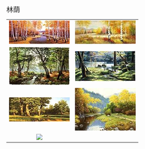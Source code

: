 <font size="4">林荫</font>
 <table>
     <tr>
         <td>
             <a href="1">
                 <center>
                     <img maxwidth="150" maxheight="150" src="1\Thumbnails\Thumbnail.Jpeg" />
                 </center>
             </a>
         </td>
         <td>
             <a href="2">
                 <center>
                     <img maxwidth="150" maxheight="150" src="2\Thumbnails\Thumbnail.Jpeg" />
                 </center>
             </a>
         </td>
     </tr>
     <tr>
         <td>
             <a href="3">
                 <center>
                     <img maxwidth="150" maxheight="150" src="3\Thumbnails\Thumbnail.Jpeg" />
                 </center>
             </a>
         </td>
         <td>
             <a href="4">
                 <center>
                     <img maxwidth="150" maxheight="150" src="4\Thumbnails\Thumbnail.Jpeg" />
                 </center>
             </a>
         </td>
     </tr>
     <tr>
         <td>
             <a href="5">
                 <center>
                     <img maxwidth="150" maxheight="150" src="5\Thumbnails\Thumbnail.Jpeg" />
                 </center>
             </a>
         </td>
         <td>
             <a href="6">
                 <center>
                     <img maxwidth="150" maxheight="150" src="6\Thumbnails\Thumbnail.Jpeg" />
                 </center>
             </a>
         </td>
     </tr>
     <tr>
         <td>
             <a href="7">
                 <center>
                     <img maxwidth="150" maxheight="150" src="7\Thumbnails\Thumbnail.Jpeg" />
                 </center>
             </a>
         </td>
     </tr>
 </table>
